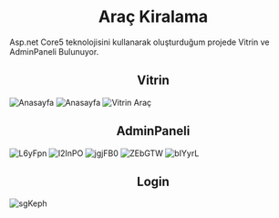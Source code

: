 
<h1 align="center">Araç Kiralama</h1>
<p>Asp.net Core5 teknolojisini kullanarak oluşturduğum projede Vitrin ve AdminPaneli Bulunuyor. </p>
<h2 align="center">Vitrin</h2>
<img class="my-4" src="https://i.hizliresim.com/mM8CnS.png" alt="Anasayfa">
<img class="my-4" src="https://i.hizliresim.com/W9slGX.png" alt="Anasayfa">
<img class="my-4" src="https://i.hizliresim.com/dn0gn9.png" alt="Vitrin Araç">
<h2 align="center">AdminPaneli</h2>
<img class="my-4" src="https://i.hizliresim.com/L6yFpn.png" alt="L6yFpn">
<img class="my-4" src="https://i.hizliresim.com/I2InPO.png" alt="I2InPO">
<img class="my-4" src="https://i.hizliresim.com/jgjFB0.png" alt="jgjFB0">
<img class="my-4" src="https://i.hizliresim.com/ZEbGTW.png" alt="ZEbGTW">
<img class="my-4" src="https://i.hizliresim.com/bIYyrL.png" alt="bIYyrL">
<h2 align="center">Login</h2>
<img class="my-4" src="https://i.hizliresim.com/sgKeph.png" alt="sgKeph">
